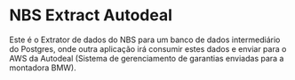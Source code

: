 # NBS Extract Autodeal
Este é o Extrator de dados do NBS para um banco de dados intermediário do Postgres, onde outra aplicação irá consumir estes dados e enviar para o AWS da Autodeal (Sistema de gerenciamento de garantias enviadas para a montadora BMW).


